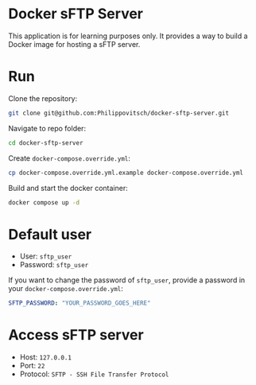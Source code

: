 # Docker sFTP Server

This application is for learning purposes only. It provides a way to build a Docker image for hosting a sFTP server.

# Run

Clone the repository:
```bash
git clone git@github.com:Philippovitsch/docker-sftp-server.git
```

Navigate to repo folder:
```bash
cd docker-sftp-server
```

Create `docker-compose.override.yml`:
```bash
cp docker-compose.override.yml.example docker-compose.override.yml
```

Build and start the docker container:
```bash
docker compose up -d
```

# Default user

- User: `sftp_user`
- Password: `sftp_user`

If you want to change the password of `sftp_user`, provide a password in your `docker-compose.override.yml`:

```yml
SFTP_PASSWORD: "YOUR_PASSWORD_GOES_HERE"
```

# Access sFTP server

- Host: `127.0.0.1`
- Port: `22`
- Protocol: `SFTP - SSH File Transfer Protocol`
